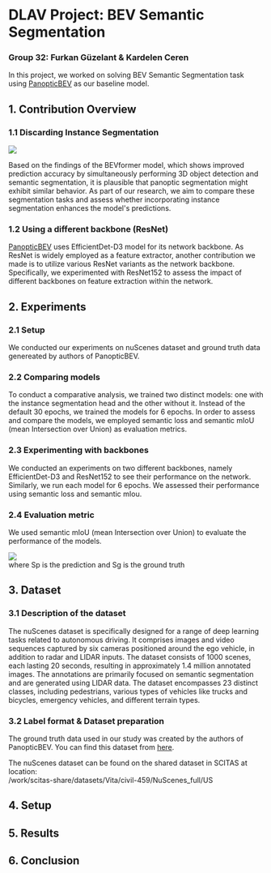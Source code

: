 # DLAV Project: BEV Semantic Segmentation

### Group 32: Furkan Güzelant & Kardelen Ceren 
In this project, we worked on solving BEV Semantic Segmentation task using [PanopticBEV](https://github.com/robot-learning-freiburg/PanopticBEV) as our baseline model. 

## 1. Contribution Overview

### 1.1 Discarding Instance Segmentation 
![](https://hackmd.io/_uploads/rkRpUbEIn.png)

Based on the findings of the BEVformer model, which shows improved prediction accuracy by simultaneously performing 3D object detection and semantic segmentation, it is plausible that panoptic segmentation might exhibit similar behavior. As part of our research, we aim to compare these segmentation tasks and assess whether incorporating instance segmentation enhances the model's predictions.
### 1.2 Using a different backbone (ResNet)
[PanopticBEV](https://github.com/robot-learning-freiburg/PanopticBEV) uses EfficientDet-D3 model for its network backbone. As ResNet is widely employed as a feature extractor, another contribution we made is to utilize various ResNet variants as the network backbone. Specifically, we experimented with ResNet152 to assess the impact of different backbones on feature extraction within the network.
## 2. Experiments

### 2.1 Setup

We conducted our experiments on nuScenes dataset and ground truth data genereated by authors of PanopticBEV.
### 2.2 Comparing models

To conduct a comparative analysis, we trained two distinct models: one with the instance segmentation head and the other without it. Instead of the default 30 epochs, we trained the models for 6 epochs. In order to assess and compare the models, we employed semantic loss and semantic mIoU (mean Intersection over Union) as evaluation metrics.
 
### 2.3 Experimenting with backbones

We conducted an experiments on two different backbones, namely EfficientDet-D3 and ResNet152 to see their performance on the network. Similarly, we run each model for 6 epochs. We assessed their performance using semantic loss and semantic mIou.

### 2.4 Evaluation metric

We used semantic mIoU (mean Intersection over Union) to evaluate the performance of the models. 

![](https://hackmd.io/_uploads/HkvQnfNU3.png)  
where Sp is the prediction and Sg is the ground truth


## 3. Dataset

### 3.1 Description of the dataset

The nuScenes dataset is specifically designed for a range of deep learning tasks related to autonomous driving. It comprises images and video sequences captured by six cameras positioned around the ego vehicle, in addition to radar and LIDAR inputs. The dataset consists of 1000 scenes, each lasting 20 seconds, resulting in approximately 1.4 million annotated images. The annotations are primarily focused on semantic segmentation and are generated using LIDAR data. The dataset encompasses 23 distinct classes, including pedestrians, various types of vehicles like trucks and bicycles, emergency vehicles, and different terrain types.

### 3.2 Label format & Dataset preparation

The ground truth data used in our study was created by the authors of PanopticBEV. You can find this dataset from   [here](http://panoptic-bev.cs.uni-freiburg.de/).

The nuScenes dataset can be found on the shared dataset in SCITAS at location:  
    /work/scitas-share/datasets/Vita/civil-459/NuScenes_full/US

## 4. Setup

## 5. Results

## 6. Conclusion